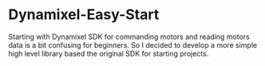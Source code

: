 # Dynamixel-Easy-Start
Starting with Dynamixel SDK for commanding motors and reading motors data is a bit confusing for beginners. So I decided to develop a more simple high level library based the original SDK for starting projects. 
